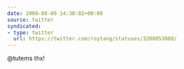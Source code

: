 ```yaml
---
date: 2009-08-09 14:30:02+00:00
source: twitter
syndicated:
- type: twitter
  url: https://twitter.com/roytang/statuses/3208053080/
---
```


@tutems thx!
